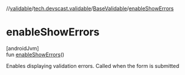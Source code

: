 //[validable](../../../index.md)/[tech.devscast.validable](../index.md)/[BaseValidable](index.md)/[enableShowErrors](enable-show-errors.md)

# enableShowErrors

[androidJvm]\
fun [enableShowErrors](enable-show-errors.md)()

Enables displaying validation errors. Called when the form is submitted
